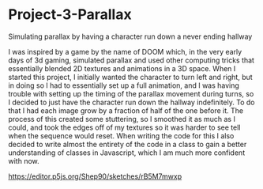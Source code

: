 # Project-3-Parallax
Simulating parallax by having a character run down a never ending hallway

I was inspired by a game by the name of DOOM which, in the very early days of 3d gaming, simulated parallax and used other computing tricks that essentially blended 2D textures and animations in a 3D space. When I started this project, I initially wanted the character to turn left and right, but in doing so I had to essentially set up a full animation, and I was having trouble with setting up the timing of the parallax movement during turns, so I decided to just have the character run down the hallway indefinitely. To do that I had each image grow by a fraction of half of the one before it. The process of this created some stuttering, so I smoothed it as much as I could, and took the edges off of my textures so it was harder to see tell when the sequence would reset. When writing the code for this I also decided to write almost the entirety of the code in a class to gain a better understanding of classes in Javascript, which I am much more confident with now. 

https://editor.p5js.org/Shep90/sketches/rB5M7mwxp
